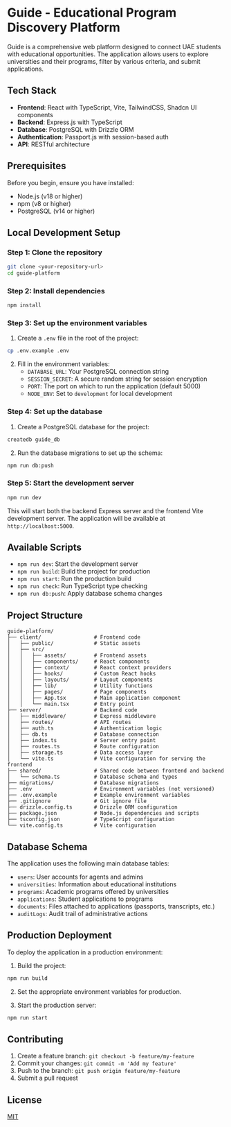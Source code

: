 # Guide - Educational Program Discovery Platform

Guide is a comprehensive web platform designed to connect UAE students with educational opportunities. The application allows users to explore universities and their programs, filter by various criteria, and submit applications.

## Tech Stack

- **Frontend**: React with TypeScript, Vite, TailwindCSS, Shadcn UI components
- **Backend**: Express.js with TypeScript
- **Database**: PostgreSQL with Drizzle ORM
- **Authentication**: Passport.js with session-based auth
- **API**: RESTful architecture

## Prerequisites

Before you begin, ensure you have installed:

- Node.js (v18 or higher)
- npm (v8 or higher)
- PostgreSQL (v14 or higher)

## Local Development Setup

### Step 1: Clone the repository

```bash
git clone <your-repository-url>
cd guide-platform
```

### Step 2: Install dependencies

```bash
npm install
```

### Step 3: Set up the environment variables

1. Create a `.env` file in the root of the project:

```bash
cp .env.example .env
```

2. Fill in the environment variables:
   - `DATABASE_URL`: Your PostgreSQL connection string
   - `SESSION_SECRET`: A secure random string for session encryption
   - `PORT`: The port on which to run the application (default 5000)
   - `NODE_ENV`: Set to `development` for local development

### Step 4: Set up the database

1. Create a PostgreSQL database for the project:

```bash
createdb guide_db
```

2. Run the database migrations to set up the schema:

```bash
npm run db:push
```

### Step 5: Start the development server

```bash
npm run dev
```

This will start both the backend Express server and the frontend Vite development server. The application will be available at `http://localhost:5000`.

## Available Scripts

- `npm run dev`: Start the development server
- `npm run build`: Build the project for production
- `npm run start`: Run the production build
- `npm run check`: Run TypeScript type checking
- `npm run db:push`: Apply database schema changes

## Project Structure

```
guide-platform/
├── client/                 # Frontend code
│   ├── public/             # Static assets
│   ├── src/
│   │   ├── assets/         # Frontend assets
│   │   ├── components/     # React components
│   │   ├── context/        # React context providers
│   │   ├── hooks/          # Custom React hooks
│   │   ├── layouts/        # Layout components
│   │   ├── lib/            # Utility functions
│   │   ├── pages/          # Page components
│   │   ├── App.tsx         # Main application component
│   │   └── main.tsx        # Entry point
├── server/                 # Backend code
│   ├── middleware/         # Express middleware
│   ├── routes/             # API routes
│   ├── auth.ts             # Authentication logic
│   ├── db.ts               # Database connection
│   ├── index.ts            # Server entry point
│   ├── routes.ts           # Route configuration
│   ├── storage.ts          # Data access layer
│   └── vite.ts             # Vite configuration for serving the frontend
├── shared/                 # Shared code between frontend and backend
│   └── schema.ts           # Database schema and types
├── migrations/             # Database migrations
├── .env                    # Environment variables (not versioned)
├── .env.example            # Example environment variables
├── .gitignore              # Git ignore file
├── drizzle.config.ts       # Drizzle ORM configuration
├── package.json            # Node.js dependencies and scripts
├── tsconfig.json           # TypeScript configuration
└── vite.config.ts          # Vite configuration
```

## Database Schema

The application uses the following main database tables:

- `users`: User accounts for agents and admins
- `universities`: Information about educational institutions
- `programs`: Academic programs offered by universities
- `applications`: Student applications to programs
- `documents`: Files attached to applications (passports, transcripts, etc.)
- `auditLogs`: Audit trail of administrative actions

## Production Deployment

To deploy the application in a production environment:

1. Build the project:

```bash
npm run build
```

2. Set the appropriate environment variables for production.

3. Start the production server:

```bash
npm run start
```

## Contributing

1. Create a feature branch: `git checkout -b feature/my-feature`
2. Commit your changes: `git commit -m 'Add my feature'`
3. Push to the branch: `git push origin feature/my-feature`
4. Submit a pull request

## License

[MIT](LICENSE)